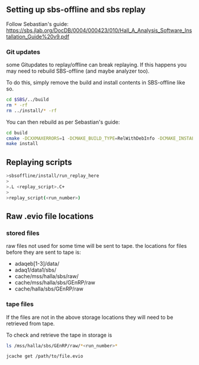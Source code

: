 ## Setting up sbs-offline and sbs replay
Follow Sebastian's guide: 
https://sbs.jlab.org/DocDB/0004/000423/010/Hall_A_Analysis_Software_Installation_Guide%20v9.pdf

### Git updates
some Gitupdates to replay/offline can break replaying.
If this happens you may need to rebuild SBS-offline (and maybe analyzer too).

To do this, simply remove the build and install contents in SBS-offline like so.
```bash
cd $SBS/../build
rm * -rf
rm ../install/* -rf
```

You can then rebuild as per Sebastian's guide:
```bash
cd build
cmake -DCXXMAXERRORS=1 -DCMAKE_BUILD_TYPE=RelWithDebInfo -DCMAKE_INSTALL_PREFIX=../install -S ../SBS-offline/
make install
```


## Replaying scripts
```bash
>sbsoffline/install/run_replay_here
>
>.L <replay_script>.C+
>
>replay_script(<run_number>)
```

## Raw .evio file locations
### stored files
raw files not used for some time will be sent to tape.
the locations for files before they are sent to tape is:
- adaqeb[1-3]/data/
- adaq1/data1/sbs/
- cache/mss/halla/sbs/raw/
- cache/mss/halla/sbs/GEnRP/raw
- cache/halla/sbs/GEnRP/raw

### tape files
If the files are not in the above storage locations they will need to be retrieved from tape.

To check and retrieve the tape in storage is 
```bash
ls /mss/halla/sbs/GEnRP/raw/*<run_number>*
```
```
jcache get /path/to/file.evio
```
